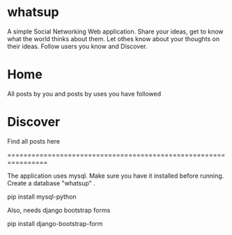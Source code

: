 whatsup
=======


A simple Social Networking Web application. Share your ideas, get to know what the world thinks about them. Let othes know about your thoughts on their ideas. Follow users you know and Discover.

Home
====
All posts by you and posts by uses you have followed

Discover
========
Find all posts here

================================================================

The application uses mysql. Make sure you have it installed before running. Create a database "whatsup" .

  pip install mysql-python

Also, needs django bootstrap forms

  pip install django-bootstrap-form
